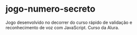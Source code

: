 # jogo-numero-secreto
Jogo desenvolvido no decorrer do curso rápido de validação e reconhecimento de voz com JavaScript. Curso da Alura.
